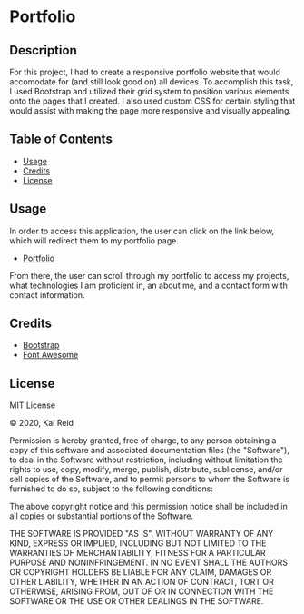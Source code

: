 # Portfolio


## Description 

For this project, I had to create a responsive portfolio website that would accomodate for (and still look good on) all devices. To accomplish this task, I used Bootstrap and utilized their grid system to position various elements onto the pages that I created. I also used custom CSS for certain styling that would assist with making the page more responsive and visually appealing.

## Table of Contents

* [Usage](#usage)
* [Credits](#credits)
* [License](#license)

## Usage 

In order to access this application, the user can click on the link below, which will redirect them to my portfolio page.

* [Portfolio](https://kreid333.github.io/kai-reid-portfolio/)

From there, the user can scroll through my portfolio to access my projects, what technologies I am proficient in, an about me, and a contact form with contact information.

## Credits

* [Bootstrap](https://getbootstrap.com/)
* [Font Awesome](https://fontawesome.com/)

## License

MIT License

&copy; 2020, Kai Reid

Permission is hereby granted, free of charge, to any person obtaining a copy of this software and associated documentation files (the "Software"), to deal in the Software without restriction, including without limitation the rights to use, copy, modify, merge, publish, distribute, sublicense, and/or sell copies of the Software, and to permit persons to whom the Software is furnished to do so, subject to the following conditions:

The above copyright notice and this permission notice shall be included in all copies or substantial portions of the Software.

THE SOFTWARE IS PROVIDED "AS IS", WITHOUT WARRANTY OF ANY KIND, EXPRESS OR IMPLIED, INCLUDING BUT NOT LIMITED TO THE WARRANTIES OF MERCHANTABILITY, FITNESS FOR A PARTICULAR PURPOSE AND NONINFRINGEMENT. IN NO EVENT SHALL THE AUTHORS OR COPYRIGHT HOLDERS BE LIABLE FOR ANY CLAIM, DAMAGES OR OTHER LIABILITY, WHETHER IN AN ACTION OF CONTRACT, TORT OR OTHERWISE, ARISING FROM, OUT OF OR IN CONNECTION WITH THE SOFTWARE OR THE USE OR OTHER DEALINGS IN THE SOFTWARE.
